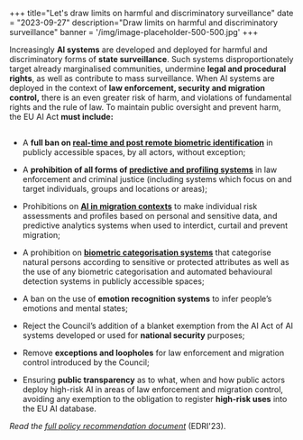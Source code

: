 +++
title="Let's draw limits on harmful and discriminatory surveillance"
date = "2023-09-27"
description="Draw limits on harmful and discriminatory surveillance"
banner = '/img/image-placeholder-500-500.jpg'
+++


Increasingly **AI systems** are developed and deployed for harmful and discriminatory forms of **state surveillance**. Such systems disproportionately target already marginalised communities, undermine **legal and procedural rights**, as well as contribute to mass surveillance. When AI systems are deployed in the context of **law enforcement, security and migration control,** there is an even greater risk of harm, and violations of fundamental rights and the rule of law. To maintain public oversight and prevent harm, the EU AI Act **must include:**

##

* A **full ban on [real-time and post remote biometric identification](//edri.org/wp-content/uploads/2022/05/Prohibit-RBI-in-publicly-accessible-spaces-Civil-Society-Amendments-AI-Act-FINAL.pdf)** in publicly accessible spaces, by all actors, without exception;

* A **prohibition of all forms of [predictive and profiling systems](//www.fairtrials.org/articles/news/ai-act-eu-must-ban-predictive-ai-systems-in-policing-and-criminal-justice/)** in law enforcement and criminal justice (including systems which focus on and target individuals, groups and locations or areas);

* Prohibitions on **[AI in migration contexts](//edri.org/our-work/civil-society-calls-for-the-eu-ai-act-to-better-protect-people-on-the-move/)** to make individual risk assessments and profiles based on personal and sensitive data, and predictive analytics systems when used to interdict, curtail and prevent migration;

* A prohibition on **[biometric categorisation systems](//www.accessnow.org/wp-content/uploads/2022/05/Amendments-to-the-AI-Acts-treatment-of-biometric-categorisation.pdf)** that categorise natural persons according to sensitive or protected attributes as well as the use of any biometric categorisation and automated behavioural detection systems in publicly accessible spaces;

* A ban on the use of **emotion recognition systems** to infer people’s emotions and mental states;

* Reject the Council’s addition of a blanket exemption from the AI Act of AI systems developed or used for **national security** purposes;

* Remove **exceptions and loopholes** for law enforcement and migration control introduced by the Council;

* Ensuring **public transparency** as to what, when and how public actors deploy high-risk AI in areas of law enforcement and migration control, avoiding any exemption to the obligation to register **high-risk uses** into the EU AI database.

_Read the [full policy recommendation document](//edri.org/wp-content/uploads/2023/07/Civil-society-AI-Act-trilogues-statement.pdf)_ (EDRI'23).

